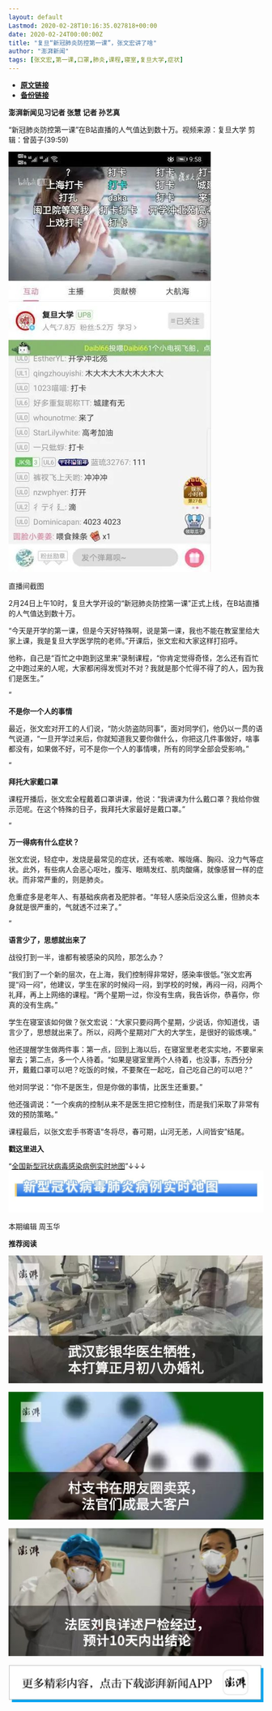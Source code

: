 ```yaml
---
layout: default
Lastmod: 2020-02-28T10:16:35.027818+00:00
date: 2020-02-24T00:00:00Z
title: "复旦“新冠肺炎防控第一课”，张文宏讲了啥"
author: "澎湃新闻"
tags: [张文宏,第一课,口罩,肺炎,课程,寝室,复旦大学,症状]
---
```


* [**原文链接**](https://mp.weixin.qq.com/s/8yf8b00oHRUdBRxv36tA2g)
* [**备份链接**](http://archive.today/nlNai)


**澎湃新闻见习记者 张慧 记者 孙艺真**

  

“新冠肺炎防控第一课”在B站直播的人气值达到数十万。视频来源：复旦大学 剪辑：曾茵子(39:59)

  

![](/images/post/7808f334187117336df721abef81c815.jpg)

直播间截图

  

2月24日上午10时，复旦大学开设的“新冠肺炎防控第一课”正式上线，在B站直播的人气值达到数十万。

  
“今天是开学的第一课，但是今天好特殊啊，说是第一课，我也不能在教室里给大家上课，我是复旦大学医学院的老师。”开课后，张文宏和大家这样打招呼。

  
他称，自己是“百忙之中跑到这里来”录制课程，“你肯定觉得奇怪，怎么还有百忙之中跑过来的人呢，大家都闲得发慌对不对？我就是那个忙得不得了的人，因为我们是医生。”

  

“

**不是你一个人的事情**

  

最近，张文宏对开工的人们说，“防火防盗防同事”，面对同学们，他仍以一贯的语气说道，“一旦开学过来后，你就知道我又要你做什么，你把这几件事做好，啥事都没有，如果做不好，可不是你一个人的事情噢，所有的同学全部会受影响。”

  

“

**拜托大家戴口罩**

  

课程开播后，张文宏全程戴着口罩讲课，他说：“我讲课为什么戴口罩？我给你做示范呢。在这个特殊的日子，我拜托大家最好是戴口罩。”

  

“

**万一得病有什么症状？**

  

张文宏说，轻症中，发烧是最常见的症状，还有咳嗽、喉咙痛、胸闷、没力气等症状。此外，有些病人会恶心呕吐，腹泻、眼睛发红、肌肉酸痛，就像感冒一样的症状。而非常严重的，则是肺炎。

  
危重症多是老年人、有基础疾病者及肥胖者。“年轻人感染后没这么重，但肺炎本身就是很严重的，气就透不过来了。”

  

“

**语言少了，思想就出来了**

  

战役打到一半，谁都有被感染的风险，那怎么办？

  
“我们到了一个新的层次，在上海，我们控制得非常好，感染率很低。”张文宏再提“闷一闷”，他建议，学生在家的时候闷一闷，到学校的时候，再闷一闷，闷两个礼拜，再上上网络的课程。“两个星期一过，你没有生病，我告诉你，恭喜你，你真的没有生病。”

  
学生在寝室该如何做？张文宏说：“大家只要闷两个星期，少说话，你知道伐，语言少了，思想就出来了。所以，闷两个星期对广大的大学生，是很好的锻炼噢。”

  
他还提醒学生做两件事：第一点，回到上海以后，在寝室里老老实实地，不要窜来窜去；第二点，多一个人待着。“如果是寝室里两个人待着，也没事，东西分分开，戴戴口罩可以吧？吃饭的时候，不要聚在一起吃，自己吃自己的可以吧？”

  
他对同学说：“你不是医生，但是你做的事情，比医生还重要。”

  
他还强调说：“一个疾病的控制从来不是医生把它控制住，而是我们采取了非常有效的预防策略。”

  
课程最后，以张文宏手书寄语“冬将尽，春可期，山河无恙，人间皆安”结尾。

  

  

**戳这里进入**

“[全国新型冠状病毒感染病例实时地图](http://projects.thepaper.cn/thepaper-cases/839studio/feiyan/)”↓↓↓[![](/images/post/15a4bc01c19b9e56f61d4f79069e4c63.jpg)](http://projects.thepaper.cn/thepaper-cases/839studio/feiyan/)

  

本期编辑 周玉华  

  

**推荐阅读**

  

[![](/images/post/12e0d94be82829ed4f958ea785fc7b62.jpg)](http://mp.weixin.qq.com/s?__biz=MjM5MzI5NTU3MQ==&mid=2651587716&idx=1&sn=9cf340714786ffd74330418b03bccf7c&chksm=bd6199388a16102e76351195f852c7325de5e1620da5882bd04ccd1ff7d24b0b5dff09895509&scene=21#wechat_redirect)

[![](/images/post/b7a1607b1b9dd9e435b97383f11e4fdb.jpg)](http://mp.weixin.qq.com/s?__biz=MjM5MzI5NTU3MQ==&mid=2651587171&idx=1&sn=8aae24846a49ce902e6c154354f8d8ec&chksm=bd619fdf8a1616c944b7af5c259ccdede7203b086feaaf72a3deb060cebf529ed9de32c73e10&scene=21#wechat_redirect)  

[![](/images/post/7ab7a6f45b8be28d6ef63bbb5b2fb589.jpg)](http://mp.weixin.qq.com/s?__biz=MjM5MzI5NTU3MQ==&mid=2651584757&idx=1&sn=a5572bcc0bdaaed9ec4dea0282c51e0f&chksm=bd6665498a11ec5fc1242f13c3065e039cfc31047777dbdea5ff09cebc50adc6f3e98a790191&scene=21#wechat_redirect)

[![](/images/post/faa036129172f4ba4cb775ad946d1eff.jpg)](https://a.app.qq.com/o/simple.jsp?pkgname=com.wondertek.paper)


